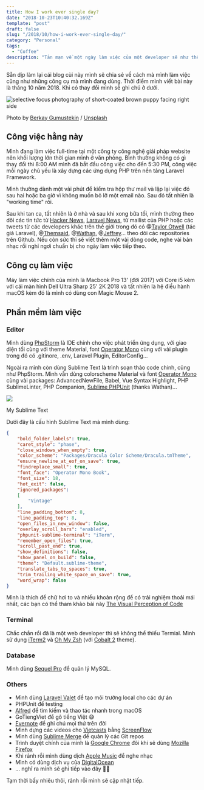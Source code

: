 ```yaml
---
title: How I work ever single day?
date: "2018-10-23T10:40:32.169Z"
template: "post"
draft: false
slug: "/2018/10/how-i-work-ever-single-day/"
category: "Personal"
tags:
  - "Coffee"
description: "Tản mạn về một ngày làm việc của một developer sẽ như thế nào và những công cụ mà mình dùng bao gồm những gì."
---
```


Sẵn dịp làm lại cái blog cùi này mình sẽ chia sẻ về cách mà mình làm việc cũng như những công cụ mà mình đang dùng. Thời điểm mình viết bài này là tháng 10 năm 2018. Khi có thay đổi mình sẽ ghi chú ở dưới.

![selective focus photography of short-coated brown puppy facing right side](https://images.unsplash.com/photo-1507146426996-ef05306b995a?ixlib=rb-1.2.1&q=80&fm=jpg&crop=entropy&cs=tinysrgb&w=1080&fit=max&ixid=eyJhcHBfaWQiOjExNzczfQ)

Photo by [Berkay Gumustekin](https://unsplash.com/@berkaygumustekin?utm_source=ghost&utm_medium=referral&utm_campaign=api-credit) / [Unsplash](https://unsplash.com/?utm_source=ghost&utm_medium=referral&utm_campaign=api-credit)

## Công việc hằng này

Mình đang làm việc full-time tại một công ty công nghệ giải pháp website nên khối lượng lớn thời gian mình ở văn phòng. Bình thường không có gì thay đổi thì 8:00 AM mình đã bắt đầu công việc cho đến 5:30 PM, công việc mỗi ngày chủ yếu là xây dựng các ứng dụng PHP trên nền tảng Laravel Framework.

Mình thường dành một vài phút để kiểm tra hộp thư mail và lặp lại việc đó sau hai hoặc ba giờ vì không muốn bỏ lỡ một email nào. Sau đó tất nhiên là "working time" rồi.

Sau khi tan ca, tất nhiên là ở nhà và sau khi xong bữa tối, mình thường theo dõi các tin tức từ [Hacker News](https://news.ycombinator.com/), [Laravel News](https://laravel-news.com/), từ mailist của PHP hoặc các tweets từ các developers khác trên thế giới trong đó có @[Taylor Otwell](https://twitter.com/taylorotwell) (tác giả Laravel), @[Themsaid](https://twitter.com/themsaid), @[Wathan](https://twitter.com/adamwathan), @[Jeffrey](https://twitter.com/jeffrey_way)... theo dõi các repositories trên Github. Nếu còn sức thì sẽ viết thêm một vài dòng code, nghe vài bản nhạc rồi nghỉ ngơi chuẩn bị cho ngày làm việc tiếp theo.

## Công cụ làm việc

Máy làm việc chính của mình là Macbook Pro 13' (đời 2017) với Core i5 kèm với cái màn hình Dell Ultra Sharp 25' 2K 2018 và tất nhiên là hệ điều hành macOS kèm đó là mình có dùng con Magic Mouse 2.

## Phần mềm làm việc

### Editor

Mình dùng [PhpStorm](https://www.jetbrains.com/phpstorm/) là IDE chính cho việc phát triển ứng dụng, với giao diện tối cùng với theme Material, font [Operator Mono](https://www.typography.com/fonts/operator/styles/) cùng với vài plugin trong đó có .gitinore, .env, Laravel Plugin, EditorConfig...

Ngoài ra mình còn dùng Sublime Text là trình soạn thảo code chính, cũng như PhpStorm. Mình vẫn dùng colorscheme Material và font [Operator Mono](https://www.typography.com/fonts/operator/styles/) cùng vài packages: AdvancedNewFile, Babel, Vue Syntax Highlight, PHP SublimeLinter, PHP Companion, [Sublime PHPUnit](https://github.com/adamwathan/sublime-phpunit) (thanks Wathan)...

![](/images/2018/12/sublime-text-3.png)

My Sublime Text

Dưới đây là cấu hình Sublime Text mà mình dùng:

```json
{
    "bold_folder_labels": true,
    "caret_style": "phase",
    "close_windows_when_empty": true,
    "color_scheme": "Packages/Dracula Color Scheme/Dracula.tmTheme",
    "ensure_newline_at_eof_on_save": true,
    "findreplace_small": true,
    "font_face": "Operator Mono Book",
    "font_size": 18,
    "hot_exit": false,
    "ignored_packages":
    [
        "Vintage"
    ],
    "line_padding_bottom": 8,
    "line_padding_top": 8,
    "open_files_in_new_window": false,
    "overlay_scroll_bars": "enabled",
    "phpunit-sublime-terminal": "iTerm",
    "remember_open_files": true,
    "scroll_past_end": true,
    "show_definitions": false,
    "show_panel_on_build": false,
    "theme": "Default.sublime-theme",
    "translate_tabs_to_spaces": true,
    "trim_trailing_white_space_on_save": true,
    "word_wrap": false
}
```

Mình là thích để chữ hơi to và nhiều khoản rộng để có trải nghiệm thoải mái nhất, các bạn có thể tham khảo bài này [The Visual Perception of Code](https://stitcher.io/blog/visual-perception-of-code)

### Terminal

Chắc chắn rồi đã là một web developer thì sẽ không thể thiếu Termial. Mình sử dụng [iTerm2](https://www.iterm2.com/index.html) và [Oh My Zsh](https://github.com/robbyrussell/oh-my-zsh) (với [Cobalt 2](https://github.com/wesbos/Cobalt2-iterm) theme).

### Database

Mình dùng [Sequel Pro](https://www.sequelpro.com/) để quản lý MySQL.

### Others

*   Mình dùng [Laravel Valet](https://laravel.com/docs/5.7/valet) để tạo môi trường local cho các dự án
*   PHPUnit để testing
*   [Alfred](https://www.alfredapp.com/) để tìm kiếm và thao tác nhanh trong macOS
*   GoTiengViet để gõ tiếng Việt 😅
*   [Evernote](https://evernote.com/) để ghi chú mọi thứ trên đời
*   Mình dựng các videos cho [Vietcasts](https://www.youtube.com/channel/UCOasc5qdlxUPe-PS6v0zrvg) bằng [ScreenFlow](https://www.telestream.net/)
*   Mình dùng [Sublime Merge](https://www.sublimemerge.com/) để quản lý các Git repos
*   Trình duyệt chính của mình là [Google Chrome](https://www.google.com/chrome/) đôi khi sẽ dùng [Mozilla Firefox](https://www.mozilla.org/en-US/firefox/)
*   Khi rảnh rỗi mình dùng dịch [Apple Music](https://www.apple.com/vn/music/) để nghe nhạc
*   Mình có dùng dịch vụ của [DigitalOcean](https://digitalocean.com)
*   ... nghĩ ra mình sẽ ghi tiếp vào đây 👏👏

Tạm thời bấy nhiêu thôi, rảnh rỗi mình sẽ cập nhật tiếp.
